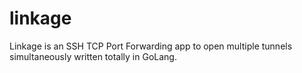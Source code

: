 # linkage
Linkage is an SSH TCP Port Forwarding app to open multiple tunnels simultaneously written totally in GoLang.
